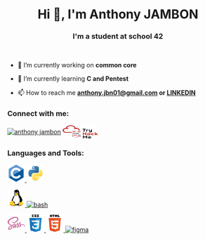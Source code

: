 <h1 align="center">Hi 👋, I'm Anthony JAMBON</h1>
<h3 align="center">I'm a student at school 42</h3>

<br>

- 🔭 I’m currently working on **common core**

- 🌱 I’m currently learning **C and Pentest**

- 📫 How to reach me **anthony.jbn01@gmail.com or [LINKEDIN](https://www.linkedin.com/in/anthony-jambon-64b9772a2?utm_source=share&utm_campaign=share_via&utm_content=profile&utm_medium=ios_app)**

<h3 align="left">Connect with me:</h3>
<p align="left">
  <a href="https://linkedin.com/in/anthony jambon" target="blank"><img align="center" src="https://raw.githubusercontent.com/rahuldkjain/github-profile-readme-generator/master/src/images/icons/Social/linked-in-alt.svg" alt="anthony jambon"
    height="30" width="40" /></a>
 <!--  <a href="https://www.hackthebox.com/" target="blank"><img align="center" src="https://www.hackthebox.com/images/logo-htb.svg" alt="Hack The Box anthony jambon"
    height="30" width="120" /></a> -->
  <a href="https://tryhackme.com/p/PER50NN" target="blank"><img align="center" src="https://github.com/breaching/TryHackMe-CTF/raw/main/img/thm.png" alt="Hack The Box anthony jambon"
    height="30" width="80" /></a>
</p>

<h3 align="left">Languages and Tools:</h3>
<p align="left"> 
  <a href="https://www.cprogramming.com/" target="_blank" rel="noreferrer"> <img src="https://raw.githubusercontent.com/devicons/devicon/master/icons/c/c-original.svg" alt="c" width="40" height="40"/> </a>
  <a href="https://www.python.org" target="_blank" rel="noreferrer"> <img src="https://raw.githubusercontent.com/devicons/devicon/master/icons/python/python-original.svg" alt="python" width="40" height="40"/> </a> 

  <a href="https://www.linux.org/" target="_blank" rel="noreferrer"> <img src="https://raw.githubusercontent.com/devicons/devicon/master/icons/linux/linux-original.svg" alt="linux" width="40" height="40"/> </a>
  <a href="https://www.gnu.org/software/bash/" target="_blank" rel="noreferrer"> <img src="https://www.vectorlogo.zone/logos/gnu_bash/gnu_bash-icon.svg" alt="bash" width="40" height="40"/> </a>
  
  <a href="https://sass-lang.com" target="_blank" rel="noreferrer"> <img src="https://raw.githubusercontent.com/devicons/devicon/master/icons/sass/sass-original.svg" alt="sass" width="40" height="40"/> </a>
  <a href="https://www.w3schools.com/css/" target="_blank" rel="noreferrer"> <img src="https://raw.githubusercontent.com/devicons/devicon/master/icons/css3/css3-original-wordmark.svg" alt="css3" width="40" height="40"/> </a>
  <a href="https://www.w3.org/html/" target="_blank" rel="noreferrer"> <img src="https://raw.githubusercontent.com/devicons/devicon/master/icons/html5/html5-original-wordmark.svg" alt="html5" width="40" height="40"/> </a> 
  <a href="https://www.figma.com/" target="_blank" rel="noreferrer"> <img src="https://www.vectorlogo.zone/logos/figma/figma-icon.svg" alt="figma" width="40" height="40"/> </a> 
</p>
